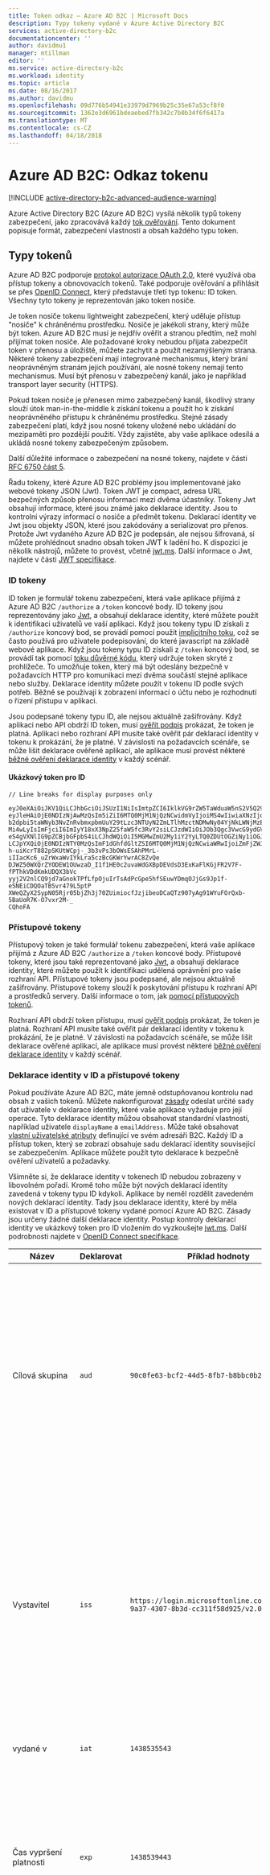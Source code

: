```yaml
---
title: Token odkaz – Azure AD B2C | Microsoft Docs
description: Typy tokeny vydané v Azure Active Directory B2C
services: active-directory-b2c
documentationcenter: ''
author: davidmu1
manager: mtillman
editor: ''
ms.service: active-directory-b2c
ms.workload: identity
ms.topic: article
ms.date: 08/16/2017
ms.author: davidmu
ms.openlocfilehash: 09d776b54941e33979d7969b25c35e67a53cf8f0
ms.sourcegitcommit: 1362e3d6961bdeaebed7fb342c7b0b34f6f6417a
ms.translationtype: MT
ms.contentlocale: cs-CZ
ms.lasthandoff: 04/18/2018
---
```

# <a name="azure-ad-b2c-token-reference"></a>Azure AD B2C: Odkaz tokenu

[!INCLUDE [active-directory-b2c-advanced-audience-warning](../../includes/active-directory-b2c-advanced-audience-warning.md)]

Azure Active Directory B2C (Azure AD B2C) vysílá několik typů tokeny zabezpečení, jako zpracovává každý [tok ověřování](active-directory-b2c-apps.md). Tento dokument popisuje formát, zabezpečení vlastnosti a obsah každého typu token.

## <a name="types-of-tokens"></a>Typy tokenů
Azure AD B2C podporuje [protokol autorizace OAuth 2.0](active-directory-b2c-reference-protocols.md), které využívá oba přístup tokeny a obnovovacích tokenů. Také podporuje ověřování a přihlásit se přes [OpenID Connect](active-directory-b2c-reference-protocols.md), který představuje třetí typ tokenu: ID token. Všechny tyto tokeny je reprezentován jako token nosiče.

Je token nosiče tokenu lightweight zabezpečení, který uděluje přístup "nosiče" k chráněnému prostředku. Nosiče je jakékoli strany, který může být token. Azure AD B2C musí je nejdřív ověřit a stranou předtím, než mohl přijímat token nosiče. Ale požadované kroky nebudou přijata zabezpečit token v přenosu a úložiště, můžete zachytit a použít nezamýšleným strana. Některé tokeny zabezpečení mají integrované mechanismus, který brání neoprávněným stranám jejich používání, ale nosné tokeny nemají tento mechanismus. Musí být přenosu v zabezpečený kanál, jako je například transport layer security (HTTPS).

Pokud token nosiče je přenesen mimo zabezpečený kanál, škodlivý strany slouží útok man-in-the-middle k získání tokenu a použít ho k získání neoprávněného přístupu k chráněnému prostředku. Stejné zásady zabezpečení platí, když jsou nosné tokeny uložené nebo ukládání do mezipaměti pro pozdější použití. Vždy zajistěte, aby vaše aplikace odesílá a ukládá nosné tokeny zabezpečeným způsobem.

Další důležité informace o zabezpečení na nosné tokeny, najdete v části [RFC 6750 část 5](http://tools.ietf.org/html/rfc6750).

Řadu tokeny, které Azure AD B2C problémy jsou implementované jako webové tokeny JSON (Jwt). Token JWT je compact, adresa URL bezpečných způsob přenosu informací mezi dvěma účastníky. Tokeny Jwt obsahují informace, které jsou známé jako deklarace identity. Jsou to kontrolní výrazy informací o nosiče a předmět tokenu. Deklarací identity ve Jwt jsou objekty JSON, které jsou zakódovány a serializovat pro přenos. Protože Jwt vydaného Azure AD B2C je podepsán, ale nejsou šifrovaná, si můžete prohlédnout snadno obsah token JWT k ladění ho. K dispozici je několik nástrojů, můžete to provést, včetně [jwt.ms](https://jwt.ms). Další informace o Jwt, najdete v části [JWT specifikace](http://self-issued.info/docs/draft-ietf-oauth-json-web-token.html).

### <a name="id-tokens"></a>ID tokeny

ID token je formulář tokenu zabezpečení, která vaše aplikace přijímá z Azure AD B2C `/authorize` a `/token` koncové body. ID tokeny jsou reprezentovány jako [Jwt](#types-of-tokens), a obsahují deklarace identity, které můžete použít k identifikaci uživatelů ve vaší aplikaci. Když jsou tokeny typu ID získali z `/authorize` koncový bod, se provádí pomocí použít [implicitního toku](active-directory-b2c-reference-spa.md), což se často používá pro uživatele podepisování, do které javascript na základě webové aplikace. Když jsou tokeny typu ID získali z `/token` koncový bod, se provádí tak pomocí [toku důvěrné kódu](active-directory-b2c-reference-oidc.md), který udržuje token skryté z prohlížeče. To umožňuje token, který má být odeslány bezpečně v požadavcích HTTP pro komunikaci mezi dvěma součástí stejné aplikace nebo služby. Deklarace identity můžete použít v tokenu ID podle svých potřeb. Běžně se používají k zobrazení informací o účtu nebo je rozhodnutí o řízení přístupu v aplikaci.  

Jsou podepsané tokeny typu ID, ale nejsou aktuálně zašifrovány. Když aplikaci nebo API obdrží ID token, musí [ověřit podpis](#token-validation) prokázat, že token je platná. Aplikaci nebo rozhraní API musíte také ověřit pár deklarací identity v tokenu k prokázání, že je platné. V závislosti na požadavcích scénáře, se může lišit deklarace ověřené aplikací, ale aplikace musí provést některé [běžné ověření deklarace identity](#token-validation) v každý scénář.

#### <a name="sample-id-token"></a>Ukázkový token pro ID
```
// Line breaks for display purposes only

eyJ0eXAiOiJKV1QiLCJhbGciOiJSUzI1NiIsImtpZCI6IklkVG9rZW5TaWduaW5nS2V5Q29udGFpbmVyIn0.
eyJleHAiOjE0NDIzNjAwMzQsIm5iZiI6MTQ0MjM1NjQzNCwidmVyIjoiMS4wIiwiaXNzIjoiaHR0cHM6Ly9s
b2dpbi5taWNyb3NvZnRvbmxpbmUuY29tLzc3NTUyN2ZmLTlhMzctNDMwNy04YjNkLWNjMzExZjU4ZDkyNS92
Mi4wLyIsImFjciI6ImIyY18xX3NpZ25faW5fc3RvY2siLCJzdWIiOiJOb3Qgc3VwcG9ydGVkIGN1cnJlbnRs
eS4gVXNlIG9pZCBjbGFpbS4iLCJhdWQiOiI5MGMwZmU2My1iY2YyLTQ0ZDUtOGZiNy1iOGJiYzBiMjlkYzYi
LCJpYXQiOjE0NDIzNTY0MzQsImF1dGhfdGltZSI6MTQ0MjM1NjQzNCwiaWRwIjoiZmFjZWJvb2suY29tIn0.
h-uiKcrT882pSKUtWCpj-_3b3vPs3bOWsESAhPMrL-iIIacKc6_uZrWxaWvIYkLra5czBcGKWrYwrAC8ZvQe
DJWZ50WXQrZYODEW1OUwzaD_I1f1HE0c2uvaWdGXBpDEVdsD3ExKaFlKGjFR2V7F-fPThkVDdKmkUDQX3bVc
yyj2V2nlCQ9jd7aGnokTPfLfpOjuIrTsAdPcGpe5hfSEuwYDmqOJjGs9Jp1f-eSNEiCDQOaTBSvr479L5ptP
XWeQZyX2SypN05Rjr05bjZh3j70ZUimiocfJzjibeoDCaQTz907yAg91WYuFOrQxb-5BaUoR7K-O7vxr2M-_
CQhoFA

```

### <a name="access-tokens"></a>Přístupové tokeny

Přístupový token je také formulář tokenu zabezpečení, která vaše aplikace přijímá z Azure AD B2C `/authorize` a `/token` koncové body. Přístupové tokeny, které jsou také reprezentované jako [Jwt](#types-of-tokens), a obsahují deklarace identity, které můžete použít k identifikaci udělená oprávnění pro vaše rozhraní API. Přístupové tokeny jsou podepsané, ale nejsou aktuálně zašifrovány. Přístupové tokeny slouží k poskytování přístupu k rozhraní API a prostředků servery. Další informace o tom, jak [pomocí přístupových tokenů](active-directory-b2c-access-tokens.md). 

Rozhraní API obdrží token přístupu, musí [ověřit podpis](#token-validation) prokázat, že token je platná. Rozhraní API musíte také ověřit pár deklarací identity v tokenu k prokázání, že je platné. V závislosti na požadavcích scénáře, se může lišit deklarace ověřené aplikací, ale aplikace musí provést některé [běžné ověření deklarace identity](#token-validation) v každý scénář.

### <a name="claims-in-id-and-access-tokens"></a>Deklarace identity v ID a přístupové tokeny

Pokud používáte Azure AD B2C, máte jemně odstupňovanou kontrolu nad obsah z vašich tokenů. Můžete nakonfigurovat [zásady](active-directory-b2c-reference-policies.md) odeslat určité sady dat uživatele v deklarace identity, které vaše aplikace vyžaduje pro její operace. Tyto deklarace identity můžou obsahovat standardní vlastnosti, například uživatele `displayName` a `emailAddress`. Může také obsahovat [vlastní uživatelské atributy](active-directory-b2c-reference-custom-attr.md) definující ve svém adresáři B2C. Každý ID a přístup token, který se zobrazí obsahuje sadu deklarací identity související se zabezpečením. Aplikace můžete použít tyto deklarace k bezpečně ověření uživatelů a požadavky.

Všimněte si, že deklarace identity v tokenech ID nebudou zobrazeny v libovolném pořadí. Kromě toho může být nových deklarací identity zavedená v tokeny typu ID kdykoli. Aplikace by neměl rozdělit zavedeném nových deklarací identity. Tady jsou deklarace identity, které by měla existovat v ID a přístupové tokeny vydané pomocí Azure AD B2C. Zásady jsou určeny žádné další deklarace identity. Postup kontroly deklarací identity ve ukázkový token pro ID vložením do vyzkoušejte [jwt.ms](https://jwt.ms). Další podrobnosti najdete v [OpenID Connect specifikace](http://openid.net/specs/openid-connect-core-1_0.html).

| Název | Deklarovat | Příklad hodnoty | Popis |
| --- | --- | --- | --- |
| Cílová skupina |`aud` |`90c0fe63-bcf2-44d5-8fb7-b8bbc0b29dc6` |Deklaraci identity cílovou skupinu identifikuje zamýšlený příjemce tokenu. Pro Azure AD B2C cílová skupina je ID aplikace vaší aplikace, jako přiřazené vaší aplikaci v portálu pro registraci aplikace. Vaše aplikace by měl ověřit tuto hodnotu a odmítnout token, pokud neodpovídá. |
| Vystavitel |`iss` |`https://login.microsoftonline.com/775527ff-9a37-4307-8b3d-cc311f58d925/v2.0/` |Toto tvrzení identifikuje služby tokenů na zabezpečení (STS), která vytvoří a vrátí token. Také identifikuje adresář Azure AD, ve kterém byl uživatel ověřený. Aplikace by měl ověřit vystavitele deklarace zajistit, že token pochází od koncového bodu v2.0 Azure Active Directory. |
| vydané v |`iat` |`1438535543` |Tato deklarace identity je čas, kdy byl token vydán, v čase epoch. |
| Čas vypršení platnosti |`exp` |`1438539443` |Čas vypršení platnosti, které deklarace identity je čas, kdy stává neplatným, token znázorněná epoch čas. Aplikace by měl ověřit správnost dobu životnosti tokenu pomocí této deklarace identity. |
| Neplatný před |`nbf` |`1438535543` |Tento požadavek je okamžikem, kdy se token platný, reprezentována v čase epoch. Je to obvykle stejné jako čas, který byl vydán token. Aplikace by měl ověřit správnost dobu životnosti tokenu pomocí této deklarace identity. |
| Verze |`ver` |`1.0` |Toto je verze ID tokenu, jak je definované ve službě Azure AD. |
| Kód hash |`c_hash` |`SGCPtt01wxwfgnYZy2VJtQ` |Hodnota hash kódu je součástí ID token jenom v případě, že je token vydán společně s autorizační kód OAuth 2.0. Kód hash slouží k ověření pravosti autorizační kód. Další podrobnosti o tom, jak toto ověření proveďte najdete v tématu [OpenID Connect specifikace](http://openid.net/specs/openid-connect-core-1_0.html).  |
| Hodnota hash tokenu přístupu |`at_hash` |`SGCPtt01wxwfgnYZy2VJtQ` |Algoritmus hash tokenu přístupu je součástí ID token jenom v případě, že je token vydán společně s přístupový token OAuth 2.0. Algoritmus hash tokenu přístupu slouží k ověření pravosti tokenu přístupu. Další podrobnosti o tom, jak toto ověření proveďte najdete v tématu [OpenID Connect specifikace](http://openid.net/specs/openid-connect-core-1_0.html)  |
| hodnotu Nonce |`nonce` |`12345` |Hodnotu nonce je strategie umožňuje snížit riziko útoků opětovného přehrání tokenu. Vaše aplikace může určit hodnotu nonce v jednom požadavku autorizace pomocí `nonce` parametr dotazu. Hodnota zadáte v žádosti se vygenerované ponechat beze změny v `nonce` deklarací z tokenu ID. To umožňuje aplikaci, můžete ověřit hodnoty s hodnotou zadanou v žádosti, která přidruží dané ID token aplikace relace. Aplikace by měla provést toto ověření během procesu ověření tokenu ID. |
| Předmět |`sub` |`884408e1-2918-4cz0-b12d-3aa027d7563b` |Toto je hlavní o tom, které vyhodnotí token informace, například uživatele aplikace. Tato hodnota se nedá změnit a nemůže být přiřazeny nebo znovu použít. Slouží ke kontrole autorizace bezpečně, například když token slouží pro přístup k prostředkům. Ve výchozím nastavení je deklarace identity subjektu naplněna s ID objektu uživatele v adresáři. Další informace najdete v tématu [Azure Active Directory B2C: Token, relace a konfigurace přihlášení](active-directory-b2c-token-session-sso.md). |
| Informace o ověřování kontextu – třída |`acr` |Neuvedeno |Není právě používána, s výjimkou starší zásady. Další informace najdete v tématu [Azure Active Directory B2C: Token, relace a konfigurace přihlášení](active-directory-b2c-token-session-sso.md). |
| Framework zásady důvěryhodnosti |`tfp` |`b2c_1_sign_in` |Toto je název zásady, která byla použita k získání tokenu ID. |
| Doba ověřování |`auth_time` |`1438535543` |Tento požadavek je čas, kdy uživatel poslední zadaná pověření v epoch čase. |

### <a name="refresh-tokens"></a>Obnovovacích tokenů
Aktualizujte tokeny jsou tokeny zabezpečení, které aplikace můžete použít k získání nové ID tokeny a přístup k tokeny v tok OAuth 2.0. Poskytují aplikace dlouhodobé přístup k prostředkům jménem uživatelů bez nutnosti interakci s tyto uživatele.

Pro příjem aktualizace tokenu v odpovědi tokenu, aplikace musí požádat `offline_acesss` oboru. Další informace o `offline_access` obor, naleznete [referenční informace o Azure AD B2C protokolu](active-directory-b2c-reference-protocols.md).

Obnovovacích tokenů jsou a bude vždy, zcela neprůhledný do vaší aplikace. Vydal Azure AD a mohou být prověřovány a interpretovat jenom služby Azure AD. Jsou dlohotrvající, ale aplikace nemá zapisovat s tím, který bude poslední obnovovací token pro určité časové období. V každém okamžiku pro celou řadu důvodů může být zneplatněné obnovovacích tokenů. Jediný způsob, jakým aplikace potřebujete vědět, jestli je platný token obnovení je pokus o uplatněte ho tak, že žádosti o token do služby Azure AD.

Když uplatnit obnovovací token pro nový token (a v případě, že aplikace byla udělena `offline_access` oboru), zobrazí se nové obnovovací token v odpovědi tokenu. Uložte nově vydané aktualizace tokenu. By mělo nahradit token obnovení, které jste dříve použili v požadavku. To pomáhá zaručit, že jsou dál platné pro stejně dlouho obnovovacích tokenů.

## <a name="token-validation"></a>Ověření tokenu
K ověření tokenu, měli zkontrolovat aplikace podpis i deklarace identity tokenu.

Mnoho opensourcové knihovny jsou k dispozici pro ověření tokeny Jwt, v závislosti na vašem preferovaném jazyce. Doporučujeme místo před implementaci vlastní logiky ověřování prozkoumat tyto možnosti. Informace v tomto průvodci můžete další informace o správné použití těchto knihovny.

### <a name="validate-the-signature"></a>Ověření podpisu
Token JWT obsahuje tři segmenty, oddělených `.` znak. Je první segment *záhlaví*, druhý *textu*, a je třetí *podpis*. Segment podpis slouží k ověření pravosti tokenu, aby důvěryhodné aplikace.

Azure AD B2C tokeny jsou podepsány pomocí standardní asymetrických šifrovacích algoritmů, například RSA 256. Hlavička token obsahuje informace o metodě klíč a šifrování používaný k podepisování token:

```
{
        "typ": "JWT",
        "alg": "RS256",
        "kid": "GvnPApfWMdLRi8PDmisFn7bprKg"
}
```

`alg` Deklarace identity Určuje algoritmus, který se použil k podepsání token. `kid` Deklarace identity označuje konkrétní veřejný klíč, který se použil k podepsání token.

V každém okamžiku může Azure AD přihlášení token pomocí jedné sady páry klíčů veřejný soukromý. Azure AD otočí možné sada klíčů pravidelně, tak vaše aplikace by měly být zapsány pro zpracování těchto změn klíče automaticky. Přiměřené frekvence ke kontrole aktualizací do veřejných klíčů používaných službou Azure AD je každých 24 hodin.

Azure AD B2C má koncový bod metadat OpenID Connect. To umožňuje aplikacím načíst informace o Azure AD B2C za běhu. Tyto informace zahrnují koncových bodů, obsah tokenu a token podpisových klíčů. Dokument metadat JSON pro každou zásadu obsahuje adresáři B2C. Například dokument metadat pro `b2c_1_sign_in` zásad v `fabrikamb2c.onmicrosoft.com` se nachází na:

```
https://login.microsoftonline.com/fabrikamb2c.onmicrosoft.com/v2.0/.well-known/openid-configuration?p=b2c_1_sign_in
```

`fabrikamb2c.onmicrosoft.com` je adresář B2C používá k ověření uživatele, a `b2c_1_sign_in` zásady použité k získání tokenu. Chcete-li zjistit, jaké zásady se použil k podepsání token (a kde lze načíst metadata), máte dvě možnosti. Nejprve je součástí název zásady `acr` deklarací identity v tokenu. Pomocí kódování base-64 dekódování textu a deserializaci řetězce formátu JSON, která způsobí, že můžete analyzovat deklarace identity z textu token JWT. `acr` Deklarací identity bude název zásady, která byla použita k vydání tokenu.  Vaše další možností je určený ke kódování zásad v hodnotě `state` parametr při vydání požadavku a potom ji k určení, jaké zásady byl použit dekódovat. Buď metoda je platná.

Dokument metadat je objekt JSON, který obsahuje několik užitečné informací. Mezi ně patří umístění koncových bodů potřebná k provedení ověřování OpenID Connect. Zahrnují taky, že `jwks_uri`, což dává umístění sady veřejných klíčů, který slouží k podepisování tokenů. Umístění je tady uvedené, že je vhodné se dynamicky načíst umístění pomocí dokument metadat a analýze se `jwks_uri`:

```
https://login.microsoftonline.com/fabrikamb2c.onmicrosoft.com/discovery/v2.0/keys?p=b2c_1_sign_in
```

Dokument JSON, který je umístěný na této adrese URL obsahuje všechny veřejné klíče informace používán v určitém okamžiku. Aplikace můžete použít `kid` deklarací identity v hlavičce JWT vyberte veřejný klíč v dokumentu JSON, který se používá k podepisování konkrétní token. Ověření podpisu je pak můžete provádět pomocí správný veřejný klíč a algoritmus uvedené.

Popis toho, jak provést ověření podpisu je mimo rámec tohoto dokumentu. Mnoho opensourcové knihovny jsou k dispozici pro případ s tím, že to potřebujete.

### <a name="validate-the-claims"></a>Ověřit deklarace identity
Když aplikaci nebo API obdrží ID token, má také provést několik kontrol proti deklarace identity v ID tokenu. Ty zahrnují, ale nejsou omezeny na:

* **Cílovou skupinu** deklarací identity: tím ověříte, že ID token mělo má být poskytnut do vaší aplikace.
* **Neplatný před** a **čas vypršení platnosti** deklarací identity: tyto ověřte, zda nevypršela platnost tokenu ID.
* **Vystavitele** deklarací: Tato ověřuje, zda byl token vydán do aplikace Azure AD.
* **Hodnotu nonce**: Toto je strategie pro snížení rizika útoku opětovného přehrání tokenu.

Úplný seznam ověření proveďte vaší aplikace, najdete v části [OpenID Connect specifikace](https://openid.net). Podrobnosti o očekávaných hodnot pro tyto deklarace identity jsou zahrnuty v předchozím [token části](#types-of-tokens).  

## <a name="token-lifetimes"></a>Doby života tokenů
Následující token životnosti jsou k dispozici pro další vašeho vědomí. Můžou vám pomoct při vývoji a ladění aplikací. Všimněte si, že vaše aplikace nemá zapisovat očekávat některé z těchto životnosti nezměnila. Mohou a změní. Další informace o [přizpůsobení tokenu životnosti](active-directory-b2c-token-session-sso.md) v Azure AD B2C.

| Podpisový | Doba platnosti | Popis |
| --- | --- | --- |
| ID tokeny |Jedna hodina. |ID tokeny jsou obvykle platný jednu hodinu. Webové aplikace můžete použít tato doba platnosti udržovat svůj vlastní relací uživatelů (doporučeno). Můžete také dobu platnosti jiné relace. Pokud aplikace potřebuje k získání tokenu nové ID, jednoduše potřebuje k vytvoření nové žádosti o přihlášení do služby Azure AD. Pokud má uživatel relace platná prohlížeče s Azure AD, tento uživatel nemusí nutné znovu zadat přihlašovací údaje. |
| Obnovovacích tokenů |Až 14 dní |Jeden obnovovací token je platný pro maximálně 14 dní. Token obnovení však můžete stane neplatnou kdykoli z několika příčin. Aplikace by měly být nadále pokoušet použít obnovovací token, dokud žádost skončí s chybou, nebo dokud aplikace nahradí nový token obnovení. Obnovovací token se může stát také neplatné, pokud od uživatele naposledy zadali přihlašovací údaje, uplynulo 90 dní. |
| Autorizačních kódů |Pět minut |Kódy ověřování jsou záměrně krátkodobou. Jejich by měl být uplatněn okamžitě přístupové tokeny, tokeny typu ID nebo tokeny obnovení při příjmu. |

